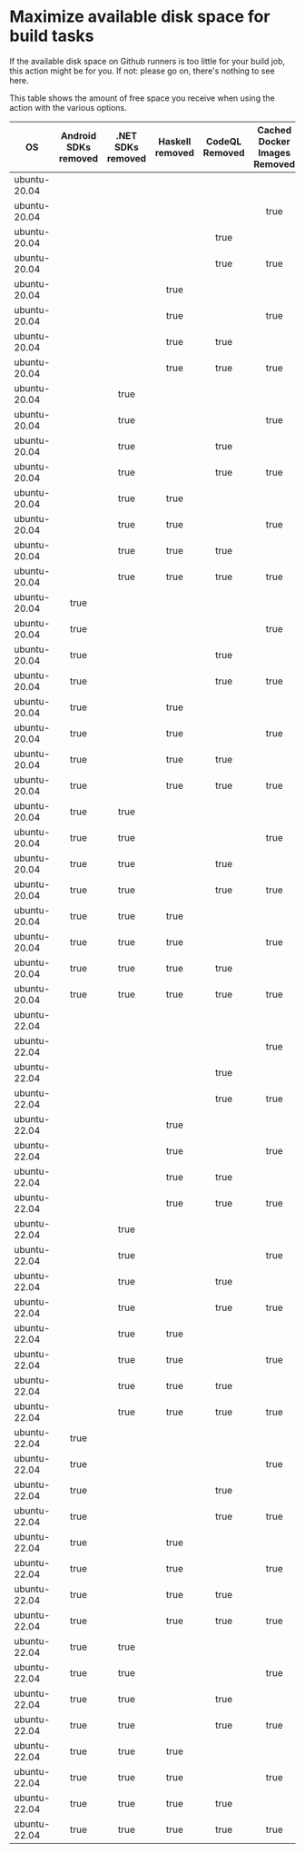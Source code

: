 # Maximize available disk space for build tasks

If the available disk space on Github runners is too little for your build job, this action might be for you.
If not: please go on, there's nothing to see here.

This table shows the amount of free space you receive when using the action with the various options.

OS | Android SDKs removed | .NET SDKs removed | Haskell removed | CodeQL Removed | Cached Docker Images Removed | GB freed | GB free | Elapsed Time (seconds) |
---|:--------------------:|:-----------------:|:---------------:|:--------------:|:----------------------------:|:--------:|:-------:|:----------------------:|
ubuntu-20.04 |  |  |  |  |  | 52 | 77 | 2
ubuntu-20.04 |  |  |  |  | true | 57 | 82 | 24
ubuntu-20.04 |  |  |  | true |  | 57 | 82 | 4
ubuntu-20.04 |  |  |  | true | true | 62 | 87 | 20
ubuntu-20.04 |  |  | true |  |  | 52 | 77 | 2
ubuntu-20.04 |  |  | true |  | true | 57 | 82 | 22
ubuntu-20.04 |  |  | true | true |  | 57 | 82 | 3
ubuntu-20.04 |  |  | true | true | true | 62 | 87 | 35
ubuntu-20.04 |  | true |  |  |  | 54 | 79 | 4
ubuntu-20.04 |  | true |  |  | true | 59 | 84 | 28
ubuntu-20.04 |  | true |  | true |  | 58 | 83 | 4
ubuntu-20.04 |  | true |  | true | true | 64 | 89 | 24
ubuntu-20.04 |  | true | true |  |  | 54 | 79 | 6
ubuntu-20.04 |  | true | true |  | true | 59 | 84 | 32
ubuntu-20.04 |  | true | true | true |  | 58 | 83 | 4
ubuntu-20.04 |  | true | true | true | true | 64 | 89 | 22
ubuntu-20.04 | true |  |  |  |  | 64 | 89 | 48
ubuntu-20.04 | true |  |  |  | true | 69 | 94 | 100
ubuntu-20.04 | true |  |  | true |  | 69 | 94 | 71
ubuntu-20.04 | true |  |  | true | true | 74 | 99 | 112
ubuntu-20.04 | true |  | true |  |  | 64 | 89 | 48
ubuntu-20.04 | true |  | true |  | true | 69 | 94 | 75
ubuntu-20.04 | true |  | true | true |  | 69 | 94 | 67
ubuntu-20.04 | true |  | true | true | true | 74 | 99 | 87
ubuntu-20.04 | true | true |  |  |  | 66 | 91 | 80
ubuntu-20.04 | true | true |  |  | true | 71 | 96 | 85
ubuntu-20.04 | true | true |  | true |  | 70 | 95 | 74
ubuntu-20.04 | true | true |  | true | true | 76 | 101 | 99
ubuntu-20.04 | true | true | true |  |  | 66 | 91 | 76
ubuntu-20.04 | true | true | true |  | true | 71 | 96 | 98
ubuntu-20.04 | true | true | true | true |  | 70 | 95 | 10
ubuntu-20.04 | true | true | true | true | true | 76 | 101 | 88
ubuntu-22.04 |  |  |  |  |  | 53 | 79 | 2
ubuntu-22.04 |  |  |  |  | true | 57 | 83 | 9
ubuntu-22.04 |  |  |  | true |  | 57 | 83 | 4
ubuntu-22.04 |  |  |  | true | true | 62 | 88 | 38
ubuntu-22.04 |  |  | true |  |  | 53 | 79 | 2
ubuntu-22.04 |  |  | true |  | true | 57 | 83 | 50
ubuntu-22.04 |  |  | true | true |  | 57 | 83 | 5
ubuntu-22.04 |  |  | true | true | true | 62 | 88 | 10
ubuntu-22.04 |  | true |  |  |  | 54 | 80 | 4
ubuntu-22.04 |  | true |  |  | true | 59 | 85 | 30
ubuntu-22.04 |  | true |  | true |  | 59 | 85 | 5
ubuntu-22.04 |  | true |  | true | true | 63 | 89 | 40
ubuntu-22.04 |  | true | true |  |  | 54 | 80 | 6
ubuntu-22.04 |  | true | true |  | true | 59 | 85 | 38
ubuntu-22.04 |  | true | true | true |  | 59 | 85 | 8
ubuntu-22.04 |  | true | true | true | true | 63 | 89 | 37
ubuntu-22.04 | true |  |  |  |  | 65 | 91 | 70
ubuntu-22.04 | true |  |  |  | true | 69 | 95 | 96
ubuntu-22.04 | true |  |  | true |  | 69 | 95 | 22
ubuntu-22.04 | true |  |  | true | true | 74 | 100 | 22
ubuntu-22.04 | true |  | true |  |  | 65 | 91 | 12
ubuntu-22.04 | true |  | true |  | true | 69 | 95 | 35
ubuntu-22.04 | true |  | true | true |  | 69 | 95 | 85
ubuntu-22.04 | true |  | true | true | true | 74 | 100 | 129
ubuntu-22.04 | true | true |  |  |  | 66 | 92 | 12
ubuntu-22.04 | true | true |  |  | true | 71 | 97 | 19
ubuntu-22.04 | true | true |  | true |  | 71 | 97 | 81
ubuntu-22.04 | true | true |  | true | true | 75 | 101 | 104
ubuntu-22.04 | true | true | true |  |  | 66 | 92 | 16
ubuntu-22.04 | true | true | true |  | true | 71 | 97 | 23
ubuntu-22.04 | true | true | true | true |  | 71 | 97 | 76
ubuntu-22.04 | true | true | true | true | true | 75 | 101 | 41
